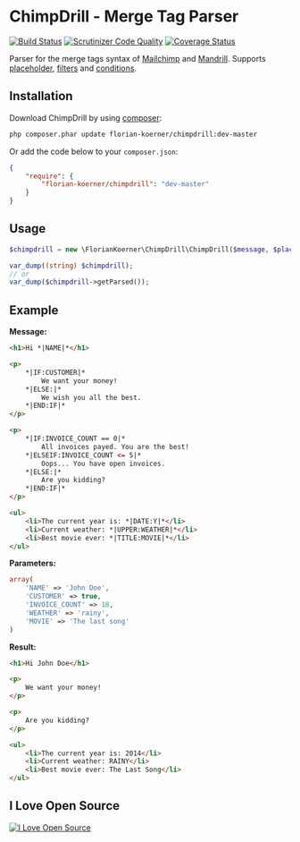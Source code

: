 # ChimpDrill - Merge Tag Parser

[![Build Status](https://travis-ci.org/FlorianKoerner/ChimpDrill.svg)](https://travis-ci.org/FlorianKoerner/ChimpDrill)
[![Scrutinizer Code Quality](https://scrutinizer-ci.com/g/FlorianKoerner/ChimpDrill/badges/quality-score.png?b=master)](https://scrutinizer-ci.com/g/FlorianKoerner/ChimpDrill/?branch=master)
[![Coverage Status](https://coveralls.io/repos/FlorianKoerner/ChimpDrill/badge.png)](https://coveralls.io/r/FlorianKoerner/ChimpDrill)

Parser for the merge tags syntax of [Mailchimp] and [Mandrill]. Supports
[placeholder], [filters] and [conditions].

[Mailchimp]: http://mailchimp.com
[Mandrill]: http://mandrill.com
[placeholder]: http://help.mandrill.com/entries/21678522-How-do-I-use-merge-tags-to-add-dynamic-content-
[filters]: http://kb.mailchimp.com/merge-tags/all-the-merge-tags-cheatsheet#Content-encoding-merge-tags
[conditions]: http://kb.mailchimp.com/merge-tags/how-conditional-or-smart-merge-tags-work


## Installation

Download ChimpDrill by using [composer](https://getcomposer.org):

``` bash
php composer.phar update florian-koerner/chimpdrill:dev-master
```

Or add the code below to your `composer.json`:

``` json
{
    "require": {
        "florian-koerner/chimpdrill": "dev-master"
    }
}
```


## Usage

``` php
$chimpdrill = new \FlorianKoerner\ChimpDrill\ChimpDrill($message, $placeholder);

var_dump((string) $chimpdrill);
// or
var_dump($chimpdrill->getParsed());
```


## Example

**Message:**
``` html
<h1>Hi *|NAME|*</h1>

<p>
    *|IF:CUSTOMER|*
        We want your money!
    *|ELSE:|*
        We wish you all the best.
    *|END:IF|*
</p>

<p>
    *|IF:INVOICE_COUNT == 0|*
        All invoices payed. You are the best!
    *|ELSEIF:INVOICE_COUNT <= 5|*
        Oops... You have open invoices.
    *|ELSE:|*
        Are you kidding?
    *|END:IF|*
</p>

<ul>
    <li>The current year is: *|DATE:Y|*</li>
    <li>Current weather: *|UPPER:WEATHER|*</li>
    <li>Best movie ever: *|TITLE:MOVIE|*</li>
</ul>
```

**Parameters:**
``` php
array(
    'NAME' => 'John Doe',
    'CUSTOMER' => true,
    'INVOICE_COUNT' => 18,
    'WEATHER' => 'rainy',
    'MOVIE' => 'The last song'
)
```

**Result:**
``` html
<h1>Hi John Doe</h1>

<p>
    We want your money!
</p>

<p>
    Are you kidding?
</p>

<ul>
    <li>The current year is: 2014</li>
    <li>Current weather: RAINY</li>
    <li>Best movie ever: The Last Song</li>
</ul>
```


## I Love Open Source

[![I Love Open Source](http://www.iloveopensource.io/images/logo-lightbg.png)](http://www.iloveopensource.io/users/FlorianKoerner)
